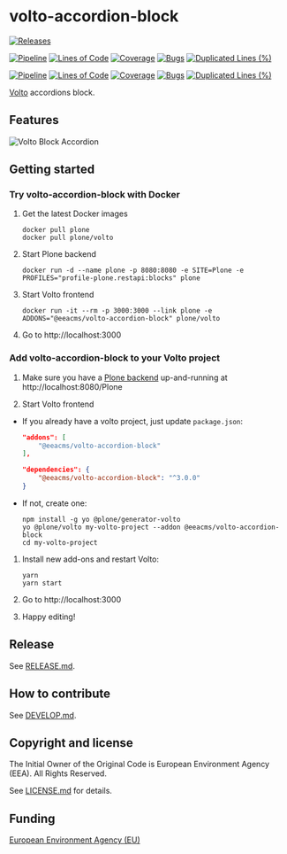 # volto-accordion-block

[![Releases](https://img.shields.io/github/v/release/eea/volto-accordion-block)](https://github.com/eea/volto-accordion-block/releases)

[![Pipeline](https://ci.eionet.europa.eu/buildStatus/icon?job=volto-addons%2Fvolto-accordion-block%2Fmaster&subject=master)](https://ci.eionet.europa.eu/view/Github/job/volto-addons/job/volto-accordion-block/job/master/display/redirect)
[![Lines of Code](https://sonarqube.eea.europa.eu/api/project_badges/measure?project=volto-accordion-block-master&metric=ncloc)](https://sonarqube.eea.europa.eu/dashboard?id=volto-accordion-block-master)
[![Coverage](https://sonarqube.eea.europa.eu/api/project_badges/measure?project=volto-accordion-block-master&metric=coverage)](https://sonarqube.eea.europa.eu/dashboard?id=volto-accordion-block-master)
[![Bugs](https://sonarqube.eea.europa.eu/api/project_badges/measure?project=volto-accordion-block-master&metric=bugs)](https://sonarqube.eea.europa.eu/dashboard?id=volto-accordion-block-master)
[![Duplicated Lines (%)](https://sonarqube.eea.europa.eu/api/project_badges/measure?project=volto-accordion-block-master&metric=duplicated_lines_density)](https://sonarqube.eea.europa.eu/dashboard?id=volto-accordion-block-master)

[![Pipeline](https://ci.eionet.europa.eu/buildStatus/icon?job=volto-addons%2Fvolto-accordion-block%2Fdevelop&subject=develop)](https://ci.eionet.europa.eu/view/Github/job/volto-addons/job/volto-accordion-block/job/develop/display/redirect)
[![Lines of Code](https://sonarqube.eea.europa.eu/api/project_badges/measure?project=volto-accordion-block-develop&metric=ncloc)](https://sonarqube.eea.europa.eu/dashboard?id=volto-accordion-block-develop)
[![Coverage](https://sonarqube.eea.europa.eu/api/project_badges/measure?project=volto-accordion-block-develop&metric=coverage)](https://sonarqube.eea.europa.eu/dashboard?id=volto-accordion-block-develop)
[![Bugs](https://sonarqube.eea.europa.eu/api/project_badges/measure?project=volto-accordion-block-develop&metric=bugs)](https://sonarqube.eea.europa.eu/dashboard?id=volto-accordion-block-develop)
[![Duplicated Lines (%)](https://sonarqube.eea.europa.eu/api/project_badges/measure?project=volto-accordion-block-develop&metric=duplicated_lines_density)](https://sonarqube.eea.europa.eu/dashboard?id=volto-accordion-block-develop)

[Volto](https://github.com/plone/volto) accordions block.

## Features

![Volto Block Accordion](https://github.com/eea/volto-accordion-block/raw/docs/docs/volto-accordion-block.gif)

## Getting started

### Try volto-accordion-block with Docker

1. Get the latest Docker images

   ```
   docker pull plone
   docker pull plone/volto
   ```

1. Start Plone backend

   ```
   docker run -d --name plone -p 8080:8080 -e SITE=Plone -e PROFILES="profile-plone.restapi:blocks" plone
   ```

1. Start Volto frontend

   ```
   docker run -it --rm -p 3000:3000 --link plone -e ADDONS="@eeacms/volto-accordion-block" plone/volto
   ```

1. Go to http://localhost:3000

### Add volto-accordion-block to your Volto project

1. Make sure you have a [Plone backend](https://plone.org/download) up-and-running at http://localhost:8080/Plone

1. Start Volto frontend

- If you already have a volto project, just update `package.json`:

  ```JSON
  "addons": [
      "@eeacms/volto-accordion-block"
  ],

  "dependencies": {
      "@eeacms/volto-accordion-block": "^3.0.0"
  }
  ```

- If not, create one:

  ```
  npm install -g yo @plone/generator-volto
  yo @plone/volto my-volto-project --addon @eeacms/volto-accordion-block
  cd my-volto-project
  ```

1. Install new add-ons and restart Volto:

   ```
   yarn
   yarn start
   ```

1. Go to http://localhost:3000

1. Happy editing!

## Release

See [RELEASE.md](https://github.com/eea/volto-accordion-block/blob/master/RELEASE.md).

## How to contribute

See [DEVELOP.md](https://github.com/eea/volto-accordion-block/blob/master/DEVELOP.md).

## Copyright and license

The Initial Owner of the Original Code is European Environment Agency (EEA).
All Rights Reserved.

See [LICENSE.md](https://github.com/eea/volto-accordion-block/blob/master/LICENSE.md) for details.

## Funding

[European Environment Agency (EU)](http://eea.europa.eu)

